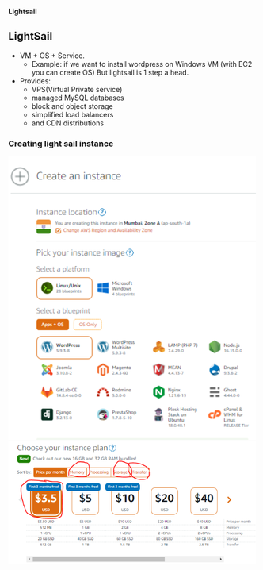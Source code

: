 **Lightsail**

## LightSail
- VM + OS + Service.
  - Example: if we want to install wordpress on Windows VM (with EC2 you can create OS) But lightsail is 1 step a head.
- Provides:
  - VPS(Virtual Private service)
  - managed MySQL databases
  - block and object storage
  - simplified load balancers
  - and CDN distributions


### Creating light sail instance
<img src=light-sail1.PNG width=500>
<img src=light-sail2.PNG width=500>
